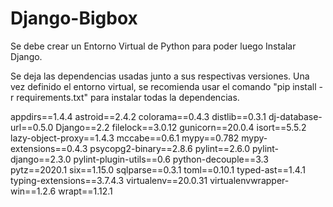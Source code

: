 # Django-Bigbox

Se debe crear un Entorno Virtual de Python para poder luego Instalar Django.

Se deja las dependencias usadas junto a sus respectivas versiones. Una vez definido el entorno virtual, se recomienda usar el comando "pip install -r requirements.txt" para instalar todas la dependencias.


appdirs==1.4.4
astroid==2.4.2
colorama==0.4.3
distlib==0.3.1
dj-database-url==0.5.0
Django==2.2
filelock==3.0.12
gunicorn==20.0.4
isort==5.5.2
lazy-object-proxy==1.4.3
mccabe==0.6.1
mypy==0.782
mypy-extensions==0.4.3
psycopg2-binary==2.8.6
pylint==2.6.0
pylint-django==2.3.0
pylint-plugin-utils==0.6
python-decouple==3.3
pytz==2020.1
six==1.15.0
sqlparse==0.3.1
toml==0.10.1
typed-ast==1.4.1
typing-extensions==3.7.4.3
virtualenv==20.0.31
virtualenvwrapper-win==1.2.6
wrapt==1.12.1
